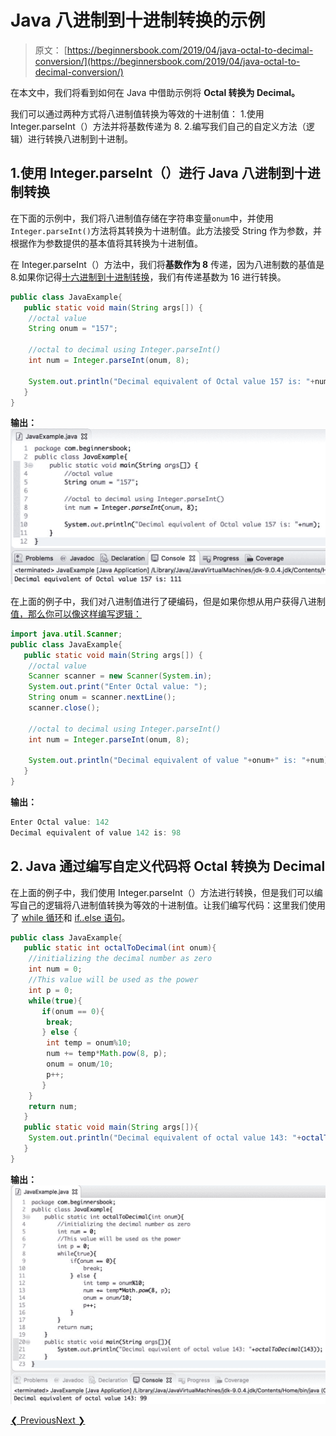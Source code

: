 # Java 八进制到十进制转换的示例

> 原文： [https://beginnersbook.com/2019/04/java-octal-to-decimal-conversion/](https://beginnersbook.com/2019/04/java-octal-to-decimal-conversion/)

在本文中，我们将看到如何在 Java 中借助示例将 **Octal 转换为 Decimal。**

我们可以通过两种方式将八进制值转换为等效的十进制值：
1.使用 Integer.parseInt（）方法并将基数传递为 8\.
2.编写我们自己的自定义方法（逻辑）进行转换八进制到十进制。

## 1.使用 Integer.parseInt（）进行 Java 八进制到十进制转换

在下面的示例中，我们将八进制值存储在字符串变量`onum`中，并使用`Integer.parseInt()`方法将其转换为十进制值。此方法接受 String 作为参数，并根据作为参数提供的基本值将其转换为十进制值。

在 Integer.parseInt（）方法中，我们将**基数作为 8** 传递，因为八进制数的基值是 8.如果你记得[十六进制到十进制转换](https://beginnersbook.com/2019/04/java-hexadecimal-to-decimal-conversion/)，我们有传递基数为 16 进行转换。

```java
public class JavaExample{    
   public static void main(String args[]) {
	//octal value
	String onum = "157";

	//octal to decimal using Integer.parseInt()
	int num = Integer.parseInt(onum, 8);

	System.out.println("Decimal equivalent of Octal value 157 is: "+num);
   }
}
```

**输出：**
![Java octal to decimal conversion example](img/b06e64eb06d54b136f5e0795b21cc0cf.jpg)

在上面的例子中，我们对八进制值进行了硬编码，但是如果你想从用户获得八进制[值，那么你可以像这样编写逻辑：](https://beginnersbook.com/2014/07/java-program-to-get-input-from-user/)

```java
import java.util.Scanner;
public class JavaExample{    
   public static void main(String args[]) {
	//octal value
	Scanner scanner = new Scanner(System.in);
	System.out.print("Enter Octal value: ");
	String onum = scanner.nextLine();
	scanner.close();

	//octal to decimal using Integer.parseInt()
	int num = Integer.parseInt(onum, 8);

	System.out.println("Decimal equivalent of value "+onum+" is: "+num);
   }
}
```

**输出：**

```java
Enter Octal value: 142
Decimal equivalent of value 142 is: 98
```

## 2\. Java 通过编写自定义代码将 Octal 转换为 Decimal

在上面的例子中，我们使用 Integer.parseInt（）方法进行转换，但是我们可以编写自己的逻辑将八进制值转换为等效的十进制值。让我们编写代码：这里我们使用了 [while 循环](https://beginnersbook.com/2015/03/while-loop-in-java-with-examples/)和 [if..else 语句](https://beginnersbook.com/2017/08/if-else-statement-in-java/)。

```java
public class JavaExample{  
   public static int octalToDecimal(int onum){    
	//initializing the decimal number as zero 
	int num = 0;    
	//This value will be used as the power  
	int p = 0;      
	while(true){    
	   if(onum == 0){    
		break;    
	   } else {    
		int temp = onum%10;    
		num += temp*Math.pow(8, p);    
		onum = onum/10;    
		p++;    
	   }    
	}    
	return num;    
   }    
   public static void main(String args[]){        
	System.out.println("Decimal equivalent of octal value 143: "+octalToDecimal(143));       
   }
}
```

**输出：**
![Java octal to decimal conversion custom logic](img/af05cd6101cbccd094e90bc1f0d72d5c.jpg)

[❮ Previous](https://beginnersbook.com/2019/04/java-hexadecimal-to-decimal-conversion/)[Next ❯](https://beginnersbook.com/2015/05/java-ascii-to-string-conversion/)